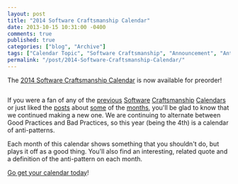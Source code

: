 ```yaml
---
layout: post
title: "2014 Software Craftsmanship Calendar"
date: 2013-10-15 10:31:00 -0400
comments: true
published: true
categories: ["blog", "Archive"]
tags: ["Calendar Topic", "Software Craftsmanship", "Announcement", "Antipattern", "Best Practices"]
permalink: "/post/2014-Software-Craftsmanship-Calendar/"
---
```

<!-- more -->



<p>The <a href="http://gear.telerik.com/" target="_blank">2014 Software Craftsmanship Calendar</a> is now available for preorder!</p>
<p><img src="/image.axd?picture=2013%2f10%2fCalendarCover.png" alt="" /></p>
<p>If you were a fan of any of the <a href="/post/Feature-Creep.aspx" target="_blank">previous</a> <a href="/post/Boy-Scout-Rule.aspx" target="_blank">Software</a> <a href="/post/Waterfail.aspx" target="_blank">Craftsmanship</a> <a href="/post/Single-Responsibility-Principle.aspx" target="_blank">Calendars</a> or just liked the <a href="/post/Copy-Paste-Programming.aspx" target="_blank">posts</a> about <a href="/post/Calendar-Coder.aspx" target="_blank">some</a> of the <a href="/post/Duct-Tape-Coder.aspx" target="_blank">months</a>, you'll be glad to know that we continued making a new one. We are continuing to alternate between Good Practices and Bad Practices, so this year (being the 4th) is a calendar of anti-patterns.</p>
<p>Each month of this calendar shows something that you shouldn't do, but plays it off as a good thing. You'll also find an interesting, related quote and a definition of the anti-pattern on each month.</p>
<p><a href="http://gear.telerik.com/">Go get your calendar today</a>!</p>
